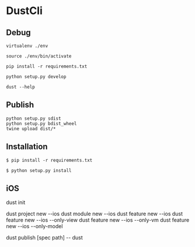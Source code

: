 DustCli
==============================================================================

Debug
-----

```
virtualenv ./env

source ./env/bin/activate

pip install -r requirements.txt

python setup.py develop

dust --help
```

Publish
-------
```
python setup.py sdist
python setup.py bdist_wheel
twine upload dist/*
```

Installation
------------

```
$ pip install -r requirements.txt

$ python setup.py install
```

iOS
-------
dust init

dust project new --ios
dust module new --ios
dust feature new --ios
dust feature new --ios --only-view
dust feature new --ios --only-vm
dust feature new --ios --only-model

dust publish [spec path] --
dust 



